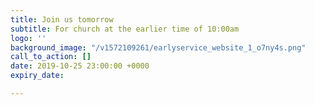 ```yaml
---
title: Join us tomorrow
subtitle: For church at the earlier time of 10:00am
logo: ''
background_image: "/v1572109261/earlyservice_website_1_o7ny4s.png"
call_to_action: []
date: 2019-10-25 23:00:00 +0000
expiry_date: 

---
```

